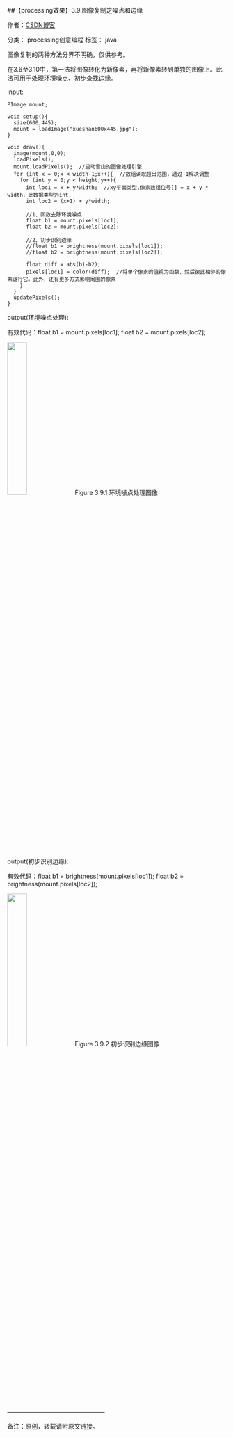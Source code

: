##【processing效果】3.9.图像复制之噪点和边缘

作者：[CSDN博客](https://blog.csdn.net/liaowang010)

分类： processing创意编程  标签： java

图像复制的两种方法分界不明确，仅供参考。

在3.6至3.10中，第一法将图像转化为新像素，再将新像素转到单独的图像上。此法可用于处理环境噪点、初步查找边缘。

input:

```
PImage mount;
 
void setup(){
  size(600,445);
  mount = loadImage("xueshan600x445.jpg");
}
 
void draw(){
  image(mount,0,0);
  loadPixels();
  mount.loadPixels();  //启动雪山的图像处理引擎
  for (int x = 0;x < width-1;x++){  //数组读取超出范围，通过-1解决调整
    for (int y = 0;y < height;y++){
      int loc1 = x + y*width;  //xy平面类型,像素数组位号[] = x + y * width，此数据类型为int.
      int loc2 = (x+1) + y*width;
      
      //1、函数去除环境噪点
      float b1 = mount.pixels[loc1];
      float b2 = mount.pixels[loc2];
      
      //2、初步识别边缘
      //float b1 = brightness(mount.pixels[loc1]);
      //float b2 = brightness(mount.pixels[loc2]);
      
      float diff = abs(b1-b2);
      pixels[loc1] = color(diff);  //将单个像素的值视为函数，然后彼此相邻的像素运行它。此外，还有更多方式影响周围的像素
    }
  }
  updatePixels();
}
```

output(环境噪点处理):

有效代码：float b1 = mount.pixels[loc1]; float b2 = mount.pixels[loc2];

<left>
<img src="https://img-blog.csdnimg.cn/1fe1f851c90a42a3b55e320f8ce10229.png" width="30%" height="30%" />
Figure 3.9.1 环境噪点处理图像
</left>

output(初步识别边缘):

有效代码：float b1 = brightness(mount.pixels[loc1]); float b2 = brightness(mount.pixels[loc2]);

<left>
<img src="https://img-blog.csdnimg.cn/2fa910e14cf34d718784dfeb51cff8a4.png" width="30%" height="30%" />
Figure 3.9.2 初步识别边缘图像
</left>

————————————————

备注：原创，转载请附原文链接。